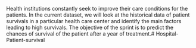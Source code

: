 Health institutions constantly seek to improve their care conditions for the patients. In the current dataset, we will look at the historical data of patient survivals in a particular health care center and identify the main factors leading to high survivals. The objective of the sprint is to predict the chances of survival of the patient after a year of treatment.# Hospital-Patient-survival
